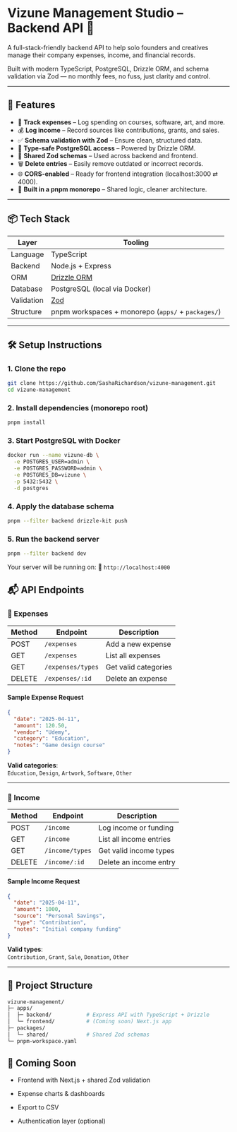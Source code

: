 # Vizune Management Studio – Backend API 💼

A full-stack-friendly backend API to help solo founders and creatives manage their company expenses, income, and financial records.

Built with modern TypeScript, PostgreSQL, Drizzle ORM, and schema validation via Zod — no monthly fees, no fuss, just clarity and control.

---

## 🚀 Features

- 💸 **Track expenses** – Log spending on courses, software, art, and more.
- 💰 **Log income** – Record sources like contributions, grants, and sales.
- ✅ **Schema validation with Zod** – Ensure clean, structured data.
- 🔄 **Type-safe PostgreSQL access** – Powered by Drizzle ORM.
- 🧠 **Shared Zod schemas** – Used across backend and frontend.
- 🗑️ **Delete entries** – Easily remove outdated or incorrect records.
- 🌐 **CORS-enabled** – Ready for frontend integration (localhost:3000 ⇄ 4000).
- 🦾 **Built in a pnpm monorepo** – Shared logic, cleaner architecture.

---

## 📦 Tech Stack

| Layer       | Tooling                                       |
|-------------|-----------------------------------------------|
| Language    | TypeScript                                    |
| Backend     | Node.js + Express                             |
| ORM         | [Drizzle ORM](https://orm.drizzle.team/)      |
| Database    | PostgreSQL (local via Docker)                 |
| Validation  | [Zod](https://zod.dev)                        |
| Structure   | pnpm workspaces + monorepo (`apps/` + `packages/`) |

---

## 🛠 Setup Instructions

### 1. Clone the repo

```bash
git clone https://github.com/SashaRichardson/vizune-management.git
cd vizune-management
```

### 2. Install dependencies (monorepo root)
```bash
pnpm install
```

### 3. Start PostgreSQL with Docker
```bash
docker run --name vizune-db \
  -e POSTGRES_USER=admin \
  -e POSTGRES_PASSWORD=admin \
  -e POSTGRES_DB=vizune \
  -p 5432:5432 \
  -d postgres
```

### 4. Apply the database schema
```bash
pnpm --filter backend drizzle-kit push
```

### 5. Run the backend server
```bash
pnpm --filter backend dev
```

Your server will be running on:
📡 `http://localhost:4000`


## 📬 API Endpoints

### 🔹 Expenses

| Method | Endpoint           | Description              |
|--------|--------------------|--------------------------|
| POST   | `/expenses`        | Add a new expense        |
| GET    | `/expenses`        | List all expenses        |
| GET    | `/expenses/types`  | Get valid categories     |
| DELETE | `/expenses/:id`    | Delete an expense        |

#### Sample Expense Request

```json
{
  "date": "2025-04-11",
  "amount": 120.50,
  "vendor": "Udemy",
  "category": "Education",
  "notes": "Game design course"
}
```

**Valid categories**:  
`Education`, `Design`, `Artwork`, `Software`, `Other`

---

### 🔹 Income

| Method | Endpoint         | Description              |
|--------|------------------|--------------------------|
| POST   | `/income`        | Log income or funding    |
| GET    | `/income`        | List all income entries  |
| GET    | `/income/types`  | Get valid income types   |
| DELETE | `/income/:id`    | Delete an income entry   |

#### Sample Income Request

```json
{
  "date": "2025-04-11",
  "amount": 1000,
  "source": "Personal Savings",
  "type": "Contribution",
  "notes": "Initial company funding"
}
```

**Valid types**:  
`Contribution`, `Grant`, `Sale`, `Donation`, `Other` 

---


## 🧠 Project Structure

```bash
vizune-management/
├─ apps/
│  ├─ backend/           # Express API with TypeScript + Drizzle
│  └─ frontend/          # (Coming soon) Next.js app
├─ packages/
│  └─ shared/            # Shared Zod schemas
└─ pnpm-workspace.yaml
```

## 🌙 Coming Soon

* Frontend with Next.js + shared Zod validation

* Expense charts & dashboards

* Export to CSV

* Authentication layer (optional)
